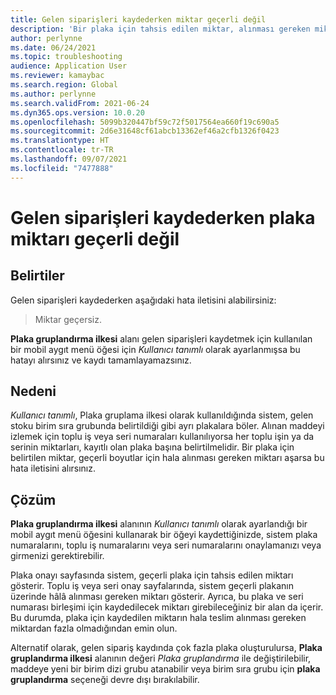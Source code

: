 ```yaml
---
title: Gelen siparişleri kaydederken miktar geçerli değil
description: 'Bir plaka için tahsis edilen miktar, alınması gereken miktarı aşarsa şu hatayı alırsınız: "Miktar geçerli değil."'
author: perlynne
ms.date: 06/24/2021
ms.topic: troubleshooting
audience: Application User
ms.reviewer: kamaybac
ms.search.region: Global
ms.author: perlynne
ms.search.validFrom: 2021-06-24
ms.dyn365.ops.version: 10.0.20
ms.openlocfilehash: 5099b320447bf59c72f5017564ea660f19c690a5
ms.sourcegitcommit: 2d6e31648cf61abcb13362ef46a2cfb1326f0423
ms.translationtype: HT
ms.contentlocale: tr-TR
ms.lasthandoff: 09/07/2021
ms.locfileid: "7477888"
---
```

# <a name="license-plate-quantity-is-not-valid-when-registering-inbound-orders"></a>Gelen siparişleri kaydederken plaka miktarı geçerli değil

## <a name="symptoms"></a>Belirtiler

Gelen siparişleri kaydederken aşağıdaki hata iletisini alabilirsiniz:

> Miktar geçersiz.

**Plaka gruplandırma ilkesi** alanı gelen siparişleri kaydetmek için kullanılan bir mobil aygıt menü öğesi için *Kullanıcı tanımlı* olarak ayarlanmışsa bu hatayı alırsınız ve kaydı tamamlayamazsınız.

## <a name="cause"></a>Nedeni

*Kullanıcı tanımlı*, Plaka gruplama ilkesi olarak kullanıldığında sistem, gelen stoku birim sıra grubunda belirtildiği gibi ayrı plakalara böler. Alınan maddeyi izlemek için toplu iş veya seri numaraları kullanılıyorsa her toplu işin ya da serinin miktarları, kayıtlı olan plaka başına belirtilmelidir. Bir plaka için belirtilen miktar, geçerli boyutlar için hala alınması gereken miktarı aşarsa bu hata iletisini alırsınız.

## <a name="resolution"></a>Çözüm

**Plaka gruplandırma ilkesi** alanının *Kullanıcı tanımlı* olarak ayarlandığı bir mobil aygıt menü öğesini kullanarak bir öğeyi kaydettiğinizde, sistem plaka numaralarını, toplu iş numaralarını veya seri numaralarını onaylamanızı veya girmenizi gerektirebilir.

Plaka onayı sayfasında sistem, geçerli plaka için tahsis edilen miktarı gösterir. Toplu iş veya seri onay sayfalarında, sistem geçerli plakanın üzerinde hâlâ alınması gereken miktarı gösterir. Ayrıca, bu plaka ve seri numarası birleşimi için kaydedilecek miktarı girebileceğiniz bir alan da içerir. Bu durumda, plaka için kaydedilen miktarın hala teslim alınması gereken miktardan fazla olmadığından emin olun.

Alternatif olarak, gelen sipariş kaydında çok fazla plaka oluşturulursa, **Plaka gruplandırma ilkesi** alanının değeri *Plaka gruplandırma* ile değiştirilebilir, maddeye yeni bir birim dizi grubu atanabilir veya birim sıra grubu için **plaka gruplandırma** seçeneği devre dışı bırakılabilir.
